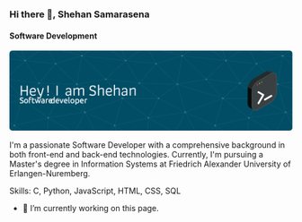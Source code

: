 ### Hi there 👋, Shehan Samarasena
#### Software Development
![Software Development](https://github.com/ShehanCodes/ShehanCodes/blob/main/github-header-image.png)

I'm a passionate Software Developer with a comprehensive background in both front-end and back-end technologies. Currently, I'm pursuing a Master's degree in Information Systems at Friedrich Alexander University of Erlangen-Nuremberg.

Skills: C, Python, JavaScript, HTML, CSS, SQL

- 🔭 I’m currently working on this page. 






